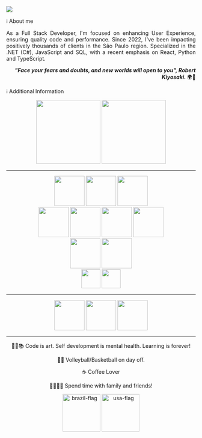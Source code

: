 <img src="https://portfolio-kaiogotya.s3.us-east-2.amazonaws.com/github-brand-new.png" />

ℹ About me

<div align="justify">
As a Full Stack Developer, I'm focused on enhancing User Experience, ensuring quality code and performance. Since 2022, I've been impacting positively thousands of clients in the São Paulo region. Specialized in the .NET (C#), JavaScript and SQL, with a recent emphasis on React, Python and TypeScript.

</div>

<div align="right">  
  
 <i> <b> "Face your fears and doubts, and new worlds will open to you", Robert Kiyosaki.  </b> </i> 🌍🧠 
  
</div>

ℹ Additional Information 

<div align="center">
  <img height="170em" src="https://github-readme-stats.vercel.app/api?username=kaiogotyacode&show_icons=true&theme=gruvbox&rank_icon=github&hide=contribs,stars">
  <img height="170em" src="https://github-readme-stats.vercel.app/api/top-langs/?username=kaiogotyacode&layout=compact&theme=gruvbox">
</div>

<hr>

<div align="center">    
  <img height="80em" src="https://cdn.jsdelivr.net/gh/devicons/devicon@latest/icons/csharp/csharp-original.svg" />
  <img height="80em" src="https://cdn.jsdelivr.net/gh/devicons/devicon@latest/icons/azuresqldatabase/azuresqldatabase-original.svg"/>   
  <img height="80em" src="https://cdn.jsdelivr.net/gh/devicons/devicon@latest/icons/mongodb/mongodb-original.svg"/>   
</div>

<div align="center">    
  <img height="80em" src="https://cdn.jsdelivr.net/gh/devicons/devicon@latest/icons/react/react-original.svg" />
  <img height="80em" src="https://cdn.jsdelivr.net/gh/devicons/devicon@latest/icons/javascript/javascript-original.svg" />         
  <img height="80em" src="https://cdn.jsdelivr.net/gh/devicons/devicon@latest/icons/typescript/typescript-original.svg" />         
  <img height="80em" src="https://cdn.jsdelivr.net/gh/devicons/devicon@latest/icons/jquery/jquery-original-wordmark.svg" /> 
</div>

<div align="center">      
  <img height="80em" src="https://cdn.jsdelivr.net/gh/devicons/devicon@latest/icons/tailwindcss/tailwindcss-original-wordmark.svg"/>   
  <img height="80em" src="https://cdn.jsdelivr.net/gh/devicons/devicon@latest/icons/bootstrap/bootstrap-original.svg" />  
</div>

<div align="center">   
  <img height="50em" src="https://img.shields.io/badge/GitHub-100000?style=for-the-badge&logo=github&logoColor=white" />
  <img height="50em" src="https://img.shields.io/badge/GitLab-330F63?style=for-the-badge&logo=gitlab&logoColor=white"/>    
</div>

<hr> 

<div align="center">
  <img height="80em" src="https://cdn.jsdelivr.net/gh/devicons/devicon@latest/icons/photoshop/photoshop-original.svg" />
  <img height="80em" src="https://cdn.jsdelivr.net/gh/devicons/devicon/icons/premierepro/premierepro-original.svg" />               
  <img height="80em" src="https://cdn.jsdelivr.net/gh/devicons/devicon/icons/aftereffects/aftereffects-original.svg" />
</div>

<hr>

<div align="center">
  
  👨‍💻📚  Code is art. Self development is mental health. Learning is forever!
  
  🏐🏀  Volleyball/Basketball on day off.
  
  ☕    Coffee Lover
  
  👨‍👩‍👧‍👧   Spend time with family and friends!
  
</div>


<div align="center">  
  <img height="100em" src="https://img.icons8.com/color/96/brazil-circular.png" alt="brazil-flag"/>  
  <img height="100em" src="https://img.icons8.com/color/96/usa-circular.png" alt="usa-flag"/>
</div>
